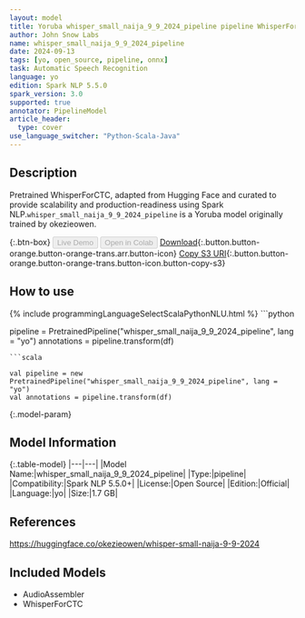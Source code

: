 ```yaml
---
layout: model
title: Yoruba whisper_small_naija_9_9_2024_pipeline pipeline WhisperForCTC from okezieowen
author: John Snow Labs
name: whisper_small_naija_9_9_2024_pipeline
date: 2024-09-13
tags: [yo, open_source, pipeline, onnx]
task: Automatic Speech Recognition
language: yo
edition: Spark NLP 5.5.0
spark_version: 3.0
supported: true
annotator: PipelineModel
article_header:
  type: cover
use_language_switcher: "Python-Scala-Java"
---
```


## Description

Pretrained WhisperForCTC, adapted from Hugging Face and curated to provide scalability and production-readiness using Spark NLP.`whisper_small_naija_9_9_2024_pipeline` is a Yoruba model originally trained by okezieowen.

{:.btn-box}
<button class="button button-orange" disabled>Live Demo</button>
<button class="button button-orange" disabled>Open in Colab</button>
[Download](https://s3.amazonaws.com/auxdata.johnsnowlabs.com/public/models/whisper_small_naija_9_9_2024_pipeline_yo_5.5.0_3.0_1726257276828.zip){:.button.button-orange.button-orange-trans.arr.button-icon}
[Copy S3 URI](s3://auxdata.johnsnowlabs.com/public/models/whisper_small_naija_9_9_2024_pipeline_yo_5.5.0_3.0_1726257276828.zip){:.button.button-orange.button-orange-trans.button-icon.button-copy-s3}

## How to use



<div class="tabs-box" markdown="1">
{% include programmingLanguageSelectScalaPythonNLU.html %}
```python

pipeline = PretrainedPipeline("whisper_small_naija_9_9_2024_pipeline", lang = "yo")
annotations =  pipeline.transform(df)   

```
```scala

val pipeline = new PretrainedPipeline("whisper_small_naija_9_9_2024_pipeline", lang = "yo")
val annotations = pipeline.transform(df)

```
</div>

{:.model-param}
## Model Information

{:.table-model}
|---|---|
|Model Name:|whisper_small_naija_9_9_2024_pipeline|
|Type:|pipeline|
|Compatibility:|Spark NLP 5.5.0+|
|License:|Open Source|
|Edition:|Official|
|Language:|yo|
|Size:|1.7 GB|

## References

https://huggingface.co/okezieowen/whisper-small-naija-9-9-2024

## Included Models

- AudioAssembler
- WhisperForCTC